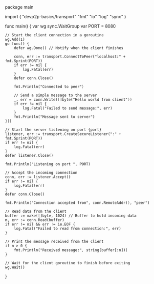 package main

import (
	"devp2p-basics/transport"
	"fmt"
	"io"
	"log"
	"sync"
)

func main() {
	var wg sync.WaitGroup
	var PORT = 8080

	// Start the client connection in a goroutine
	wg.Add(1)
	go func() {
		defer wg.Done() // Notify when the client finishes

		conn, err := transport.ConnectToPeer("localhost:" + fmt.Sprint(PORT))
		if err != nil {
			log.Fatal(err)
		}
		defer conn.Close()

		fmt.Println("Connected to peer")

		// Send a simple message to the server
		_, err = conn.Write([]byte("Hello world from client"))
		if err != nil {
			log.Fatal("Failed to send message:", err)
		}
		fmt.Println("Message sent to server")
	}()

	// Start the server listening on port {port}
	listener, err := transport.CreateSecureListener(":" + fmt.Sprint(PORT))
	if err != nil {
		log.Fatal(err)
	}
	defer listener.Close()

	fmt.Println("Listening on port ", PORT)

	// Accept the incoming connection
	conn, err := listener.Accept()
	if err != nil {
		log.Fatal(err)
	}
	defer conn.Close()

	fmt.Println("Connection accepted from", conn.RemoteAddr(), "peer")

	// Read data from the client
	buffer := make([]byte, 1024) // Buffer to hold incoming data
	n, err := conn.Read(buffer)
	if err != nil && err != io.EOF {
		log.Fatal("Failed to read from connection:", err)
	}

	// Print the message received from the client
	if n > 0 {
		fmt.Println("Received message:", string(buffer[:n]))
	}

	// Wait for the client goroutine to finish before exiting
	wg.Wait()
}
